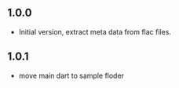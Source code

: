 ## 1.0.0
- Initial version, extract meta data from flac files.

## 1.0.1
- move main dart to sample floder

